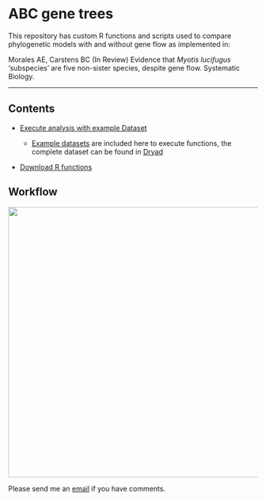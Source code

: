 **ABC gene trees**
=======

This repository has custom R functions and scripts used to compare phylogenetic models with and without gene flow as implemented in: 

Morales AE, Carstens BC (In Review) Evidence that *Myotis lucifugus* ‘subspecies’ are five non-sister species, despite gene flow. Systematic Biology.




________

## Contents

-    [Execute analysis with example Dataset](https://github.com/ariadnamorales/ABC_gene_trees)
      - [Example datasets](https://github.com/ariadnamorales/ABC_gene_trees/tree/master/exampleData) are included here to execute functions, the complete dataset can be found in [Dryad](https://www.google.com/search?q=dryad&rlz=1C5CHFA_enUS717US718&oq=dryad&aqs=chrome.0.69i59j69i60j0j69i60j0l2.1299j0j7&sourceid=chrome&ie=UTF-8)

-    [Download R functions](https://github.com/ariadnamorales/ABC_gene_trees)


## Workflow 
<img src="https://github.com/ariadnamorales/ABC_gene_trees/blob/master/images/workflow_ABCgeneTrees.png?raw=true" width="898" height="546" />




Please send me an [email](ariadna.biologia@gmail.com) if you have comments.